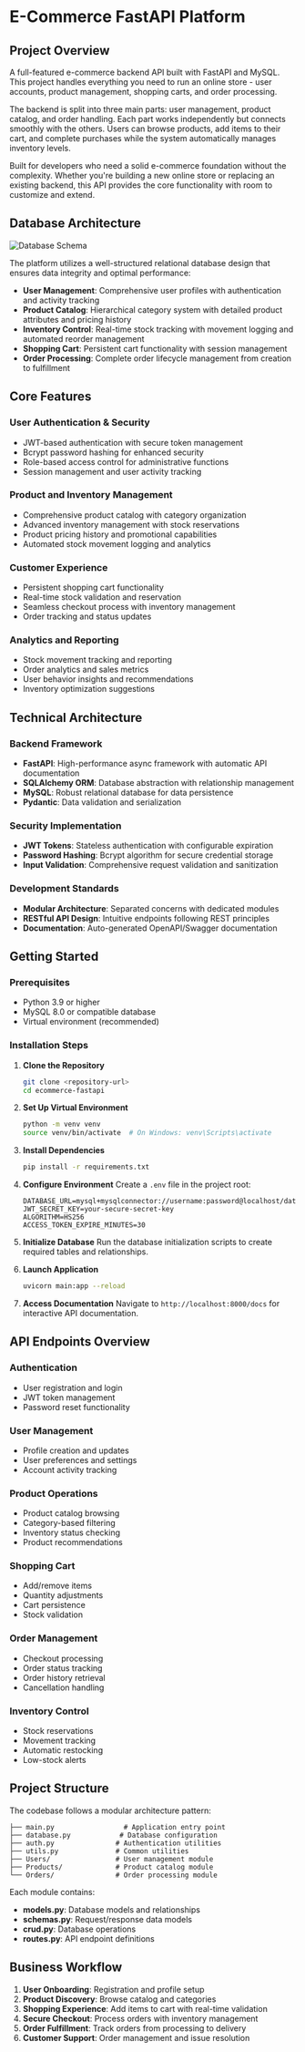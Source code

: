 # E-Commerce FastAPI Platform

## Project Overview

A full-featured e-commerce backend API built with FastAPI and MySQL. This project handles everything you need to run an online store - user accounts, product management, shopping carts, and order processing.

The backend is split into three main parts: user management, product catalog, and order handling. Each part works independently but connects smoothly with the others. Users can browse products, add items to their cart, and complete purchases while the system automatically manages inventory levels.

Built for developers who need a solid e-commerce foundation without the complexity. Whether you're building a new online store or replacing an existing backend, this API provides the core functionality with room to customize and extend.

## Database Architecture

![Database Schema](schema.png)

The platform utilizes a well-structured relational database design that ensures data integrity and optimal performance:

- **User Management**: Comprehensive user profiles with authentication and activity tracking
- **Product Catalog**: Hierarchical category system with detailed product attributes and pricing history
- **Inventory Control**: Real-time stock tracking with movement logging and automated reorder management
- **Shopping Cart**: Persistent cart functionality with session management
- **Order Processing**: Complete order lifecycle management from creation to fulfillment

## Core Features

### User Authentication & Security
- JWT-based authentication with secure token management
- Bcrypt password hashing for enhanced security
- Role-based access control for administrative functions
- Session management and user activity tracking

### Product and Inventory Management
- Comprehensive product catalog with category organization
- Advanced inventory management with stock reservations
- Product pricing history and promotional capabilities
- Automated stock movement logging and analytics

### Customer Experience
- Persistent shopping cart functionality
- Real-time stock validation and reservation
- Seamless checkout process with inventory management
- Order tracking and status updates

### Analytics and Reporting
- Stock movement tracking and reporting
- Order analytics and sales metrics
- User behavior insights and recommendations
- Inventory optimization suggestions

## Technical Architecture

### Backend Framework
- **FastAPI**: High-performance async framework with automatic API documentation
- **SQLAlchemy ORM**: Database abstraction with relationship management
- **MySQL**: Robust relational database for data persistence
- **Pydantic**: Data validation and serialization

### Security Implementation
- **JWT Tokens**: Stateless authentication with configurable expiration
- **Password Hashing**: Bcrypt algorithm for secure credential storage
- **Input Validation**: Comprehensive request validation and sanitization

### Development Standards
- **Modular Architecture**: Separated concerns with dedicated modules
- **RESTful API Design**: Intuitive endpoints following REST principles
- **Documentation**: Auto-generated OpenAPI/Swagger documentation

## Getting Started

### Prerequisites
- Python 3.9 or higher
- MySQL 8.0 or compatible database
- Virtual environment (recommended)

### Installation Steps

1. **Clone the Repository**
   ```bash
   git clone <repository-url>
   cd ecommerce-fastapi
   ```

2. **Set Up Virtual Environment**
   ```bash
   python -m venv venv
   source venv/bin/activate  # On Windows: venv\Scripts\activate
   ```

3. **Install Dependencies**
   ```bash
   pip install -r requirements.txt
   ```

4. **Configure Environment**
   Create a `.env` file in the project root:
   ```
   DATABASE_URL=mysql+mysqlconnector://username:password@localhost/database_name
   JWT_SECRET_KEY=your-secure-secret-key
   ALGORITHM=HS256
   ACCESS_TOKEN_EXPIRE_MINUTES=30
   ```

5. **Initialize Database**
   Run the database initialization scripts to create required tables and relationships.

6. **Launch Application**
   ```bash
   uvicorn main:app --reload
   ```

7. **Access Documentation**
   Navigate to `http://localhost:8000/docs` for interactive API documentation.

## API Endpoints Overview

### Authentication
- User registration and login
- JWT token management
- Password reset functionality

### User Management
- Profile creation and updates
- User preferences and settings
- Account activity tracking

### Product Operations
- Product catalog browsing
- Category-based filtering
- Inventory status checking
- Product recommendations

### Shopping Cart
- Add/remove items
- Quantity adjustments
- Cart persistence
- Stock validation

### Order Management
- Checkout processing
- Order status tracking
- Order history retrieval
- Cancellation handling

### Inventory Control
- Stock reservations
- Movement tracking
- Automatic restocking
- Low-stock alerts

## Project Structure

The codebase follows a modular architecture pattern:

```
├── main.py                 # Application entry point
├── database.py            # Database configuration
├── auth.py               # Authentication utilities
├── utils.py              # Common utilities
├── Users/                # User management module
├── Products/             # Product catalog module
└── Orders/               # Order processing module
```

Each module contains:
- **models.py**: Database models and relationships
- **schemas.py**: Request/response data models
- **crud.py**: Database operations
- **routes.py**: API endpoint definitions

## Business Workflow

1. **User Onboarding**: Registration and profile setup
2. **Product Discovery**: Browse catalog and categories
3. **Shopping Experience**: Add items to cart with real-time validation
4. **Secure Checkout**: Process orders with inventory management
5. **Order Fulfillment**: Track orders from processing to delivery
6. **Customer Support**: Order management and issue resolution
